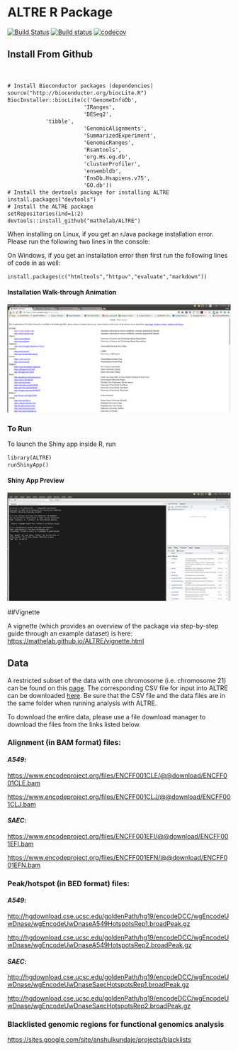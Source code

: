# ALTRE R Package

[![Build Status](https://travis-ci.org/Mathelab/ALTRE.svg?branch=master)](https://travis-ci.org/Mathelab/ALTRE)
[![Build status](https://ci.appveyor.com/api/projects/status/i7lbh9tl449hvnmj/branch/master?svg=true)](https://ci.appveyor.com/project/Mathelab/altre/branch/master)
[![codecov](https://codecov.io/gh/Mathelab/ALTRE/branch/master/graph/badge.svg)](https://codecov.io/gh/Mathelab/ALTRE)


## Install From Github

```{R}


# Install Bioconductor packages (dependencies)
source("http://bioconductor.org/biocLite.R")
BiocInstaller::biocLite(c('GenomeInfoDb',
                        'IRanges',
                        'DESeq2',
			'tibble',
                        'GenomicAlignments',
                        'SummarizedExperiment',
                        'GenomicRanges',
                        'Rsamtools',
                        'org.Hs.eg.db',
                        'clusterProfiler',
                        'ensembldb', 
                        'EnsDb.Hsapiens.v75',
                        'GO.db'))
# Install the devtools package for installing ALTRE
install.packages("devtools")
# Install the ALTRE package
setRepositories(ind=1:2)
devtools::install_github("mathelab/ALTRE")
```
When installing on Linux, if you get an rJava package installation error. Please run the following two lines in the console:


On Windows, if you get an installation error then first run the following lines of code in as well:

```{R}
install.packages(c("htmltools","httpuv","evaluate","markdown"))
```


#### Installation Walk-through Animation


![](inst/img/ALTREinstall.gif)

### To Run

To launch the Shiny app inside R, run

```{R}
library(ALTRE)
runShinyApp()
```
#### Shiny App Preview


![](inst/img/ALTRErun.gif)

##Vignette 

A vignette (which provides an overview of the package via step-by-step guide through an example dataset) is here:
https://mathelab.github.io/ALTRE/vignette.html

## Data

A restricted subset of the data with one chromosome (i.e. chromosome 21) can be found on this [page](http://mathelab.github.io/ALTREsampledata/). The corresponding CSV file for input into ALTRE can be downloaded [here](https://raw.githubusercontent.com/mathelab/ALTREsampledata/master/DNaseEncodeExample.csv). Be sure that the CSV file and the data files are in the same folder when running analysis with ALTRE.

To download the entire data, please use a file download manager to download the files from the links listed below. 

### Alignment (in BAM format) files:

#### *A549*:
https://www.encodeproject.org/files/ENCFF001CLE/@@download/ENCFF001CLE.bam

https://www.encodeproject.org/files/ENCFF001CLJ/@@download/ENCFF001CLJ.bam
 
#### *SAEC*:
https://www.encodeproject.org/files/ENCFF001EFI/@@download/ENCFF001EFI.bam

https://www.encodeproject.org/files/ENCFF001EFN/@@download/ENCFF001EFN.bam

### Peak/hotspot (in BED format) files:

#### *A549*: 
http://hgdownload.cse.ucsc.edu/goldenPath/hg19/encodeDCC/wgEncodeUwDnase/wgEncodeUwDnaseA549HotspotsRep1.broadPeak.gz

http://hgdownload.cse.ucsc.edu/goldenPath/hg19/encodeDCC/wgEncodeUwDnase/wgEncodeUwDnaseA549HotspotsRep2.broadPeak.gz


#### *SAEC*:
http://hgdownload.cse.ucsc.edu/goldenPath/hg19/encodeDCC/wgEncodeUwDnase/wgEncodeUwDnaseSaecHotspotsRep1.broadPeak.gz

http://hgdownload.cse.ucsc.edu/goldenPath/hg19/encodeDCC/wgEncodeUwDnase/wgEncodeUwDnaseSaecHotspotsRep2.broadPeak.gz

### Blacklisted genomic regions for functional genomics analysis

https://sites.google.com/site/anshulkundaje/projects/blacklists



